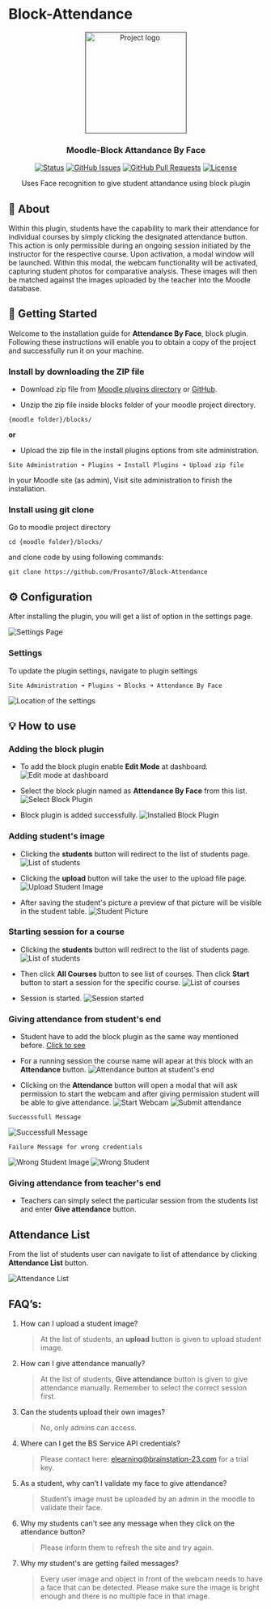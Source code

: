 # Block-Attendance

<p align="center">
  <a href="" rel="noopener">
 <img width=200px height=200px src="https://moodle.org/theme/image.php/moodleorg/theme_moodleorg/1653695412/moodle_logo_small" alt="Project logo"></a>
</p>

<h3 align="center">Moodle-Block Attandance By Face</h3>

<div align="center">

[![Status](https://img.shields.io/badge/status-active-success.svg)]()
[![GitHub Issues](https://img.shields.io/badge/issues-0-brightgreen)](https://github.com/Prosanto7/Block-Attendance/issues)
[![GitHub Pull Requests](https://img.shields.io/badge/pull%20request-0-yellowgreen)](https://github.com/Prosanto7/Block-Attendance/pulls)
[![License](https://img.shields.io/badge/license-MIT-blue.svg)](/LICENSE)

</div>

<p align="center"> Uses Face recognition to give student attandance using block plugin
    <br> 
</p>

## 🧐 About <a name = "about"></a>

Within this plugin, students have the capability to mark their attendance for individual courses by simply clicking the designated attendance button. This action is only permissible during an ongoing session initiated by the instructor for the respective course. Upon activation, a modal window will be launched. Within this modal, the webcam functionality will be activated, capturing student photos for comparative analysis. These images will then be matched against the images uploaded by the teacher into the Moodle database.

## 🏁 Getting Started <a name = "getting_started"></a>
Welcome to the installation guide for <b>Attendance By Face</b>, block plugin. Following these instructions will enable you to obtain a copy of the project and successfully run it on your machine.

### Install by downloading the ZIP file

- Download zip file from <a target="_blank" href="https://moodle.org/plugins/block_attendance_by_face">Moodle plugins directory</a> or <a target="_blank" href="https://github.com/Prosanto7/Block-Attendance">GitHub</a>.

- Unzip the zip file inside blocks folder of your moodle project directory.

```
{moodle folder}/blocks/
```
 <b>or</b>
  
   - Upload the zip file in the install plugins options from site administration.

```
Site Administration ➜ Plugins ➜ Install Plugins ➜ Upload zip file
```

In your Moodle site (as admin), Visit site administration to finish the installation.

### Install using git clone

Go to moodle project directory

```
cd {moodle folder}/blocks/
```

and clone code by using following commands:
```
git clone https://github.com/Prosanto7/Block-Attendance
```

## ⚙️ Configuration

After installing the plugin, you will get a list of option in the settings page. 

![Settings Page](screenshots/settings_page.png)

### Settings

To update the plugin settings, navigate to plugin settings

```
Site Administration ➜ Plugins ➜ Blocks ➜ Attendance By Face
```

![Location of the settings](screenshots/settings_location.png)

## 💡 How to use

### <span id='add-plugin'>Adding the block plugin</span>
 - To add the block plugin enable <b>Edit Mode</b> at dashboard.
 ![Edit mode at dashboard](screenshots/dashboard_edit_mode.png)

 - Select the block plugin named as <b>Attendance By Face</b> from this list.
 ![Select Block Plugin](screenshots/select_block_plugin.png)

 - Block plugin is added successfully.
 ![Installed Block Plugin](screenshots/block_plugin_installed.png)

 ### Adding student's image

- Clicking the <b>students</b> button will redirect to the list of students page.
![List of students](screenshots/student_list.png)

- Clicking the <b>upload</b> button will take the user to the upload file page.
![Upload Student Image](screenshots/upload_student_image.png) 

- After saving the student's picture a preview of that picture will be visible in the student table.
![Student Picture](screenshots/student_picture.png)

### Starting session for a course

- Clicking the <b>students</b> button will redirect to the list of students page.
![List of students](screenshots/student_list.png)

- Then click <b>All Courses</b> button to see list of courses. Then click <b>Start</b> button to start a session for the specific course.
![List of courses](screenshots/course_list.png)

- Session is started.
![Session started](screenshots/session_started.png)

### Giving attendance from student's end

- Student have to add the block plugin as the same way mentioned before. <a href='#add-plugin'>Click to see</a>

- For a running session the course name will apear at this block with an <b>Attendance</b> button.
![Attendance button at student's end](screenshots/attendance_block_student_end.png)

- Clicking on the <b>Attendance</b> button will open a modal that will ask permission to start the webcam and after giving permission student will be able to give attendance.
![Start Webcam](screenshots/start_webcam.png)
![Submit attendance](screenshots/submit_attendance.png)


``` 
Successsfull Message 
```
![Successfull Message](screenshots/successfull_message.png)

```
Failure Message for wrong credentials
```

![Wrong Student Image](screenshots/wrong_image.png)
![Wrong Student](screenshots/wrong_student.png)

### Giving attendance from teacher's end
- Teachers can simply select the particular session from the students list and enter <b>Give attendance</b> button.

## Attendance List
From the list of students user can navigate to list of attendance by clicking <b>Attendance List</b> button.

![Attendance List](screenshots/attendance_list.png)


## FAQ’s:
1. How can I upload a student image? 
  
    > At the list of students, an **upload** button is given to upload student image.
2. How can I give attendance manually? 
  
    > At the list of students, **Give attendance** button is given to give attendance manually. Remember to select the correct session first. 

3. Can the students upload their own images? 
    
    > No, only admins can access. 
4. Where can I get the BS Service API credentials? 
    
    > Please contact here: elearning@brainstation-23.com for a trial key.
5. As a student, why can’t I validate my face to give attendance? 
    > Student’s image must be uploaded by an admin in the moodle to validate their face.
6. Why my students can't see any message when they click on the attendance button?
    > Please inform them to refresh the site and try again.
7. Why my student's are getting failed messages?
    > Every user image and object in front of the webcam needs to have a face that can be detected. Please make sure the image is bright enough and there is no multiple face in that image.